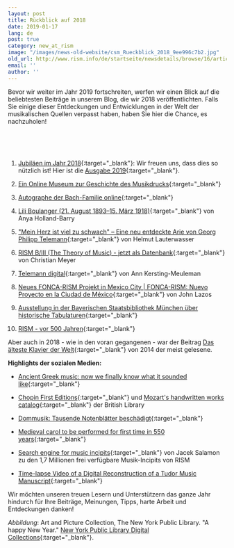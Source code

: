 ```yaml
---
layout: post
title: Rückblick auf 2018
date: 2019-01-17
lang: de
post: true
category: new_at_rism
image: "/images/news-old-website/csm_Rueckblick_2018_9ee996c7b2.jpg"
old_url: http://www.rism.info/de/startseite/newsdetails/browse/16/article/64/looking-back-on-2018.html
email: ''
author: ''
---
```


Bevor wir weiter im Jahr 2019 fortschreiten, werfen wir einen Blick auf die beliebtesten Beiträge in unserem Blog, die wir 2018 veröffentlichten. Falls Sie einige dieser Entdeckungen und Entwicklungen in der Welt der musikalischen Quellen verpasst haben, haben Sie hier die Chance, es nachzuholen!

&nbsp;  
&nbsp;  
&nbsp;

1. [Jubiläen im Jahr 2018](/new_at_rism/2018/01/08/musical-anniversaries-in-2018.html){:target="_blank"}: Wir freuen uns, dass dies so nützlich ist! Hier ist die [Ausgabe 2019](/new_at_rism/2019/01/14/musical-anniversaries-in-2019.html){:target="_blank"}.

2. [Ein Online Museum zur Geschichte des Musikdrucks](/electronic_resources/2018/03/12/the-music-printing-history-online-museum.html){:target="_blank"}

3. [Autographe der Bach-Familie online](/electronic_resources/2018/04/16/bach-family-autographs-online.html){:target="_blank"}

4. [Lili Boulanger (21. August 1893–15. März 1918)](/events/2018/03/15/lili-boulanger-21-august-189315-march-1918.html){:target="_blank"} von Anya Holland-Barry

5. ["Mein Herz ist viel zu schwach" – Eine neu entdeckte Arie von Georg Philipp Telemann](/rediscovered/2018/02/19/mein-herz-ist-viel-zu-schwach-a-newly-discovered.html){:target="_blank"} von Helmut Lauterwasser

6. [RISM B/III (The Theory of Music) - jetzt als Datenbank](/electronic_resources/2018/04/09/risms-biii-the-theory-of-music-now-a-database.html){:target="_blank"} von Christian Meyer

7. [Telemann digital](/library_collections/2018/08/27/telemann-digital.html){:target="_blank"} von Ann Kersting-Meuleman

8. [Neues FONCA-RISM Projekt in Mexico City \| FONCA-RISM: Nuevo Proyecto en la Ciudad de México](/library_collections/2018/01/25/new-foncarism-project-in-mexico-city--foncarism.html){:target="_blank"} von John Lazos

9. [Ausstellung in der Bayerischen Staatsbibliothek München über historische Tabulaturen](/events/2018/01/15/exhibit-in-the-bavarian-state-library-on-historic.html){:target="_blank"}

10. [RISM - vor 500 Jahren](/new_at_rism/2018/09/17/rism500-years-ago.html){:target="_blank"}


Aber auch in 2018 - wie in den voran gegangenen - war der Beitrag [Das älteste Klavier der Welt](/rediscovered/2014/05/28/listen-to-the-worlds-oldest-piano.html){:target="_blank"} von 2014 der meist gelesene.


**Highlights der sozialen Medien:**

- [Ancient Greek music: now we finally know what it sounded like](https://theconversation.com/ancient-greek-music-now-we-finally-know-what-it-sounded-like-99895){:target="_blank"}

- [Chopin First Editions](https://blogs.bl.uk/music/2018/07/chopin-first-editions.html){:target="_blank"} und [Mozart's handwritten works catalog](http://www.openculture.com/2018/03/mozarts-diary-where-he-composed-his-final-masterpieces-is-now-digitized-and-available-online.html){:target="_blank"} der British Library

- [Dommusik: Tausende Notenblätter beschädigt](https://wien.orf.at/news/stories/2925291/){:target="_blank"}

- [Medieval carol to be performed for first time in 550 years](https://www.telegraph.co.uk/news/2018/12/23/medieval-carol-performed-first-time-550-years/){:target="_blank"}

- [Search engine for music incipits](http://musicalsources.org/){:target="_blank"} von Jacek Salamon zu den 1,7 Millionen frei verfügbare Musik-Incipits von RISM

- [Time-lapse Video of a Digital Reconstruction of a Tudor Music Manuscript](https://youtu.be/yQ5bfI9BR7E){:target="_blank"}


Wir möchten unseren treuen Lesern und Unterstützern das ganze Jahr hindurch für Ihre Beiträge, Meinungen, Tipps, harte Arbeit und Entdeckungen danken!


_Abbildung_: Art and Picture Collection, The New York Public Library. "A happy New Year." [New York Public Library Digital Collections](http://digitalcollections.nypl.org/items/510d47e3-47c3-a3d9-e040-e00a18064a99){:target="_blank"}.

